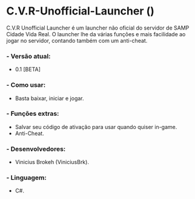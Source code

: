 # C.V.R-Unofficial-Launcher ()
C.V.R Unofficial Launcher é um launcher não oficial do servidor de SAMP Cidade Vida Real.  O launcher lhe da várias funções e mais facilidade ao jogar no servidor, contando também com um anti-cheat.

### - Versão atual: 
  * 0.1 [BETA]

### - Como usar:
  * Basta baixar, iniciar e jogar.

### - Funções extras:
  * Salvar seu código de ativação para usar quando quiser in-game.
  * Anti-Cheat.

### - Desenvolvedores:
  * Vinicius Brokeh (ViniciusBrk).

### - Linguagem:
  * C#.
